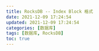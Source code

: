 ```yaml
---
title: RocksDB -- Index Block 格式
date: 2021-12-09 17:24:54
updated: 2021-12-09 17:24:54
categories: [数据库]
tags: [数据库, RocksDB]
toc: true
---
```

